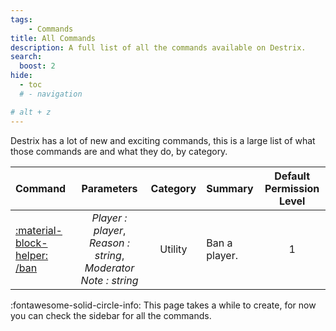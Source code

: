 ```yaml
---
tags:
    - Commands
title: All Commands
description: A full list of all the commands available on Destrix.
search:
  boost: 2
hide:
  - toc
  # - navigation

# alt + z
---
```

Destrix has a lot of new and exciting commands, this is a large list of what those commands are and what they do, by category.

<!-- | Command                                                 | Arguments     	| Category 	| Description                                                               	| Default Permission Level             	|
|:-------------------------------------------------------	|---------------	|:----------:	|:---------------------------------------------------------------------------	|:--------------------------------------:	|
| [/shutdown](./specifics/fshutdown)                                             	| _None_        	| Utility  	| Shuts down the current server.                                            	| <p style="text-align: center;">3</p> 	|
| /fshutdown <strong style = "color: #000;">\*</strong> 	| _None_        	| Utility  	| Shuts down the current server in 3 seconds or less.                       	| <p style="text-align: center;">4</p> 	|
| /serverlock, /slock                                   	| rank : number 	| Utility  	| Locks the current server from anyone trying to join below the rank given. 	| <p style="text-align: center;">4</p> 	|
| /tempserverlock, /tslock                                   	| rank : number, time : number 	| Utility  	| Locks the current server from anyone trying to join below the rank given. 	| <p style="text-align: center;">4</p> 	|
| /view, /spectate, /watch | player : player | Utility | Spectate a player. | <p style="text-align: center;">0</p> |
| <p style="color: rgb(255,255,255)">/reloadmap</p> /reloadworkspace | _None_ | Utility | Reloads the workspace. | <p style="text-align: center;">5</p> | -->

| Command | Parameters  | Category | Summary | Default Permission Level
| :--- | :---: | :---: | :--- | :---:
| [:material-block-helper: /ban](/Commands/specifics/ban) | _Player : player_, _Reason : string_, _Moderator Note : string_ | Utility | Ban a player. | 1 |

:fontawesome-solid-circle-info: This page takes a while to create, for now you can check the sidebar for all the commands.